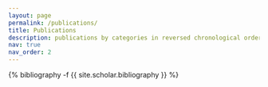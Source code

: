 ```yaml
---
layout: page
permalink: /publications/
title: Publications
description: publications by categories in reversed chronological order.
nav: true
nav_order: 2
---
```


<!-- _pages/publications.md -->
<div class="publications">

{% bibliography -f {{ site.scholar.bibliography }} %}

</div>
